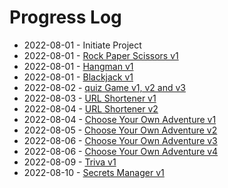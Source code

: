 # Progress Log
- 2022-08-01 - Initiate Project
- 2022-08-01 - [Rock Paper Scissors v1](/rockPaperScissors/)
- 2022-08-01 - [Hangman v1](/hangman/)
- 2022-08-01 - [Blackjack v1](/blackjack/)
- 2022-08-02 - [quiz Game v1, v2 and v3](/quizGame/)
- 2022-08-03 - [URL Shortener v1](/urlShortener/)
- 2022-08-04 - [URL Shortener v2](/urlShortener/)
- 2022-08-04 - [Choose Your Own Adventure v1](/chooseAdventure/)
- 2022-08-05 - [Choose Your Own Adventure v2](/chooseAdventure/)
- 2022-08-06 - [Choose Your Own Adventure v3](/chooseAdventure/)
- 2022-08-06 - [Choose Your Own Adventure v4](/chooseAdventure/)
- 2022-08-09 - [Triva v1](/trivia/)
- 2022-08-10 - [Secrets Manager v1](/secretsManager/)
